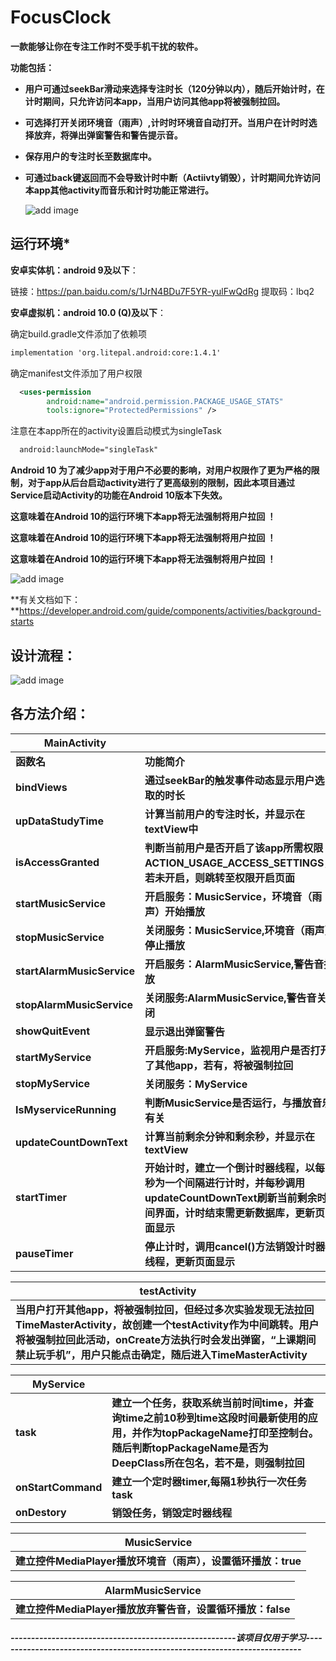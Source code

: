 # FocusClock

**一款能够让你在专注工作时不受手机干扰的软件。**

**功能包括：**

* **用户可通过seekBar滑动来选择专注时长（120分钟以内），随后开始计时，在计时期间，只允许访问本app，当用户访问其他app将被强制拉回。**

* **可选择打开关闭环境音（雨声）,计时时环境音自动打开。当用户在计时时选择放弃，将弹出弹窗警告和警告提示音。**

* **保存用户的专注时长至数据库中。**

* **可通过back键返回而不会导致计时中断（Actiivty销毁），计时期间允许访问本app其他activity而音乐和计时功能正常进行。**

    ![add image](https://github.com/cloudmusiccc/FocusClock/raw/master/showImage/nice.png)
## 运行环境*

**安卓实体机：android 9及以下**：

链接：https://pan.baidu.com/s/1JrN4BDu7F5YR-yulFwQdRg 
提取码：lbq2

**安卓虚拟机：android 10.0 (Q)及以下**：

确定build.gradle文件添加了依赖项

```xml
implementation 'org.litepal.android:core:1.4.1'
```

确定manifest文件添加了用户权限

```xml
  <uses-permission
        android:name="android.permission.PACKAGE_USAGE_STATS"
        tools:ignore="ProtectedPermissions" />
```

注意在本app所在的activity设置启动模式为singleTask

```xml
  android:launchMode="singleTask"
```

**Android 10 为了减少app对于用户不必要的影响，对用户权限作了更为严格的限制，对于app从后台启动activity进行了更高级别的限制，因此本项目通过Service启动Activity的功能在Android 10版本下失效。**

**这意味着在Android 10的运行环境下本app将无法强制将用户拉回 ！**

**这意味着在Android 10的运行环境下本app将无法强制将用户拉回 ！**

**这意味着在Android 10的运行环境下本app将无法强制将用户拉回 ！**

  ![add image](https://github.com/cloudmusiccc/FocusClock/raw/master/showImage/change.png)




**有关文档如下：**https://developer.android.com/guide/components/activities/background-starts



## 设计流程：

  ![add image](https://github.com/cloudmusiccc/FocusClock/raw/master/showImage/flow.png)

## 各方法介绍：

| **MainActivity**           |                                                              |
| -------------------------- | ------------------------------------------------------------ |
| **函数名**                 | **功能简介**                                                 |
| **bindViews**              | **通过seekBar的触发事件动态显示用户选取的时长**              |
| **upDataStudyTime**        | **计算当前用户的专注时长，并显示在textView中**               |
| **isAccessGranted**        | **判断当前用户是否开启了该app所需权限ACTION_USAGE_ACCESS_SETTINGS，若未开启，则跳转至权限开启页面** |
| **startMusicService**      | **开启服务：MusicService，环境音（雨声）开始播放**           |
| **stopMusicService**       | **关闭服务：MusicService,环境音（雨声）停止播放**            |
| **startAlarmMusicService** | **开启服务：AlarmMusicService,警告音播放**                   |
| **stopAlarmMusicService**  | **关闭服务:AlarmMusicService,警告音关闭**                    |
| **showQuitEvent**          | **显示退出弹窗警告**                                         |
| **startMyService**         | **开启服务:MyService，监视用户是否打开了其他app，若有，将被强制拉回** |
| **stopMyService**          | **关闭服务：MyService**                                      |
| **IsMyserviceRunning**     | **判断MusicService是否运行，与播放音乐有关**                 |
| **updateCountDownText**    | **计算当前剩余分钟和剩余秒，并显示在textView**               |
| **startTimer**             | **开始计时，建立一个倒计时器线程，以每秒为一个间隔进行计时，并每秒调用updateCountDownText刷新当前剩余时间界面，计时结束需更新数据库，更新页面显示** |
| **pauseTimer**             | **停止计时，调用cancel()方法销毁计时器线程，更新页面显示**   |



| **testActivity**                                             |
| ------------------------------------------------------------ |
| **当用户打开其他app，将被强制拉回，但经过多次实验发现无法拉回TimeMasterActivity，故创建一个testActivity作为中间跳转。用户将被强制拉回此活动，onCreate方法执行时会发出弹窗，“上课期间禁止玩手机”，用户只能点击确定，随后进入TimeMasterActivity** |

 

| **MyService**      |                                                              |
| ------------------ | ------------------------------------------------------------ |
| **task**           | **建立一个任务，获取系统当前时间time，并查询time之前10秒到time这段时间最新使用的应用，并作为topPackageName打印至控制台。随后判断topPackageName是否为DeepClass所在包名，若不是，则强制拉回** |
| **onStartCommand** | **建立一个定时器timer,每隔1秒执行一次任务task**              |
| **onDestory**      | **销毁任务，销毁定时器线程**                                 |

 

| **MusicService**                                             |
| ------------------------------------------------------------ |
| **建立控件MediaPlayer播放环境音（雨声），设置循环播放：true** |

 

| **AlarmMusicService**                                      |
| ---------------------------------------------------------- |
| **建立控件MediaPlayer播放放弃警告音，设置循环播放：false** |



##### -------------------------------------------------------该项目仅用于学习---------------------------------------------------------------------------

